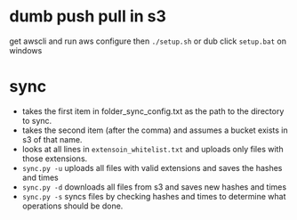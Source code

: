 # dumb push pull in s3

get awscli and run aws configure then
`./setup.sh` or dub click `setup.bat` on windows

# sync
- takes the first item in folder_sync_config.txt as the path to the directory to sync.
- takes the second item (after the comma) and assumes a bucket exists in s3 of that name.
- looks at all lines in `extensoin_whitelist.txt` and uploads only files with those extensions.
- `sync.py -u` uploads all files with valid extensions and saves the hashes and times
- `sync.py -d` downloads all files from s3 and saves new hashes and times
- `sync.py -s` syncs files by checking hashes and times to determine what operations should be done.
